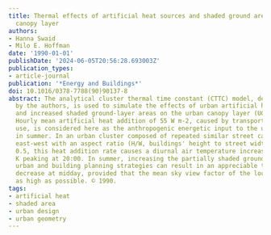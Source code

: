 ```yaml
---
title: Thermal effects of artificial heat sources and shaded ground areas in the urban
  canopy layer
authors:
- Hanna Swaid
- Milo E. Hoffman
date: '1990-01-01'
publishDate: '2024-06-05T20:56:28.693003Z'
publication_types:
- article-journal
publication: '*Energy and Buildings*'
doi: 10.1016/0378-7788(90)90137-8
abstract: The analytical cluster thermal time constant (CTTC) model, developed earlier
  by the authors, is used to simulate the effects of urban artificial heat release
  and increased shaded ground-layer areas on the urban canopy layer (UCL) climate.
  Hourly mean artificial heat addition of 55 W m-2, caused by transportation and electric
  use, is considered here as the anthropogenic energetic input to the urban atmosphere
  in summer. In an urban cluster composed of repeated similar street canyons oriented
  east-west with an aspect ratio (H/W, buildings' height to street width ratio) of
  0.5, this heat addition rate causes a diurnal air temperature increase of 1-2.5
  K peaking at 20:00. In summer, increasing the partially shaded ground area by adequate
  urban and building planning strategies can result in an appreciable temperature
  decrease at midday, provided that the mean sky view factor of the locality remains
  as high as possible. © 1990.
tags:
- artificial heat
- shaded area
- urban design
- urban geometry
---
```

